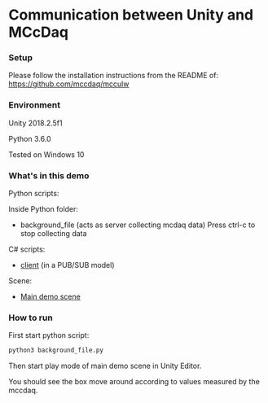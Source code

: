 Communication between Unity and MCcDaq
=============================================

### Setup

Please follow the installation instructions from the README of: https://github.com/mccdaq/mcculw

### Environment

Unity 2018.2.5f1

Python 3.6.0

Tested on Windows 10

### What's in this demo

Python scripts:

Inside Python folder:
- background_file (acts as server collecting mcdaq data)
Press ctrl-c to stop collecting data

C# scripts:

- [client](Assets/ClientObject.cs) (in a PUB/SUB model)

Scene:
- [Main demo scene](Assets/main.unity)

### How to run

First start python script:

```bash
python3 background_file.py
```

Then start play mode of main demo scene in Unity Editor.

You should see the box move around according to values measured by the mccdaq.
